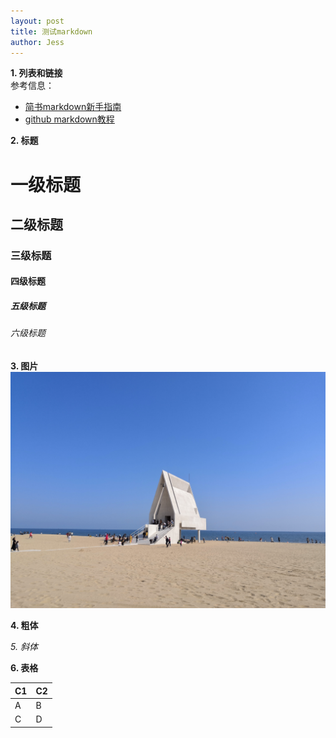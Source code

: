 ```yaml
--- 
layout: post
title: 测试markdown
author: Jess
---
```

**1. 列表和链接**  
参考信息：  
- [简书markdown新手指南](https://www.jianshu.com/p/q81RER)
- [github markdown教程](https://guides.github.com/features/mastering-markdown/)



**2. 标题**
  # 一级标题
  ## 二级标题
  ### 三级标题
  #### 四级标题
  ##### 五级标题
  ###### 六级标题


**3. 图片**
  ![](/images/ayana.jpg)

**4. 粗体**

*5. 斜体*

**6. 表格** 

C1 | C2
------------ | -------------
A | B
C | D
